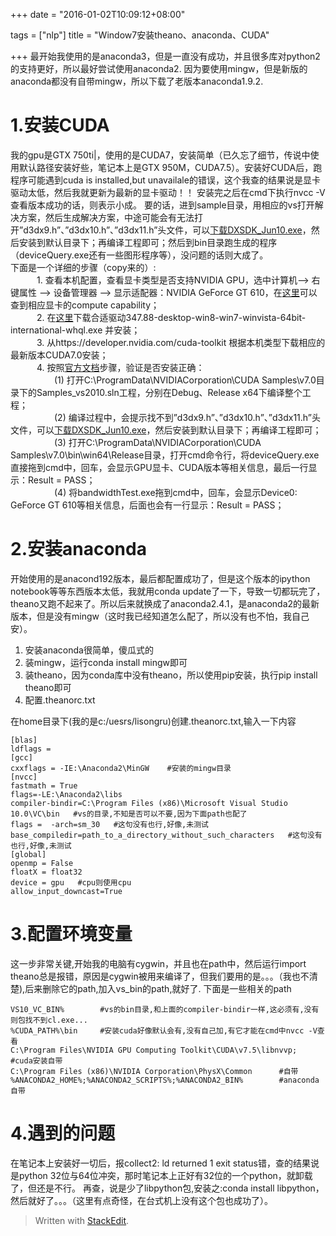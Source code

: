 +++
date = "2016-01-02T10:09:12+08:00"

tags = ["nlp"]
title = "Window7安装theano、anaconda、CUDA"

+++
最开始我使用的是anaconda3，但是一直没有成功，并且很多库对python2的支持更好，所以最好尝试使用anaconda2.
因为要使用mingw，但是新版的anaconda都没有自带mingw，所以下载了老版本anaconda1.9.2.
<!--more-->
# 1.安装CUDA

我的gpu是GTX 750ti|，使用的是CUDA7，安装简单（已久忘了细节，传说中使用默认路径安装好些，笔记本上是GTX 950M，CUDA7.5）。安装好CUDA后，跑程序可能遇到cuda is installed,but unavailale的错误，这个我查的结果说是显卡驱动太低，然后我就更新为最新的显卡驱动！！
安装完之后在cmd下执行nvcc -V查看版本成功的话，则表示小成。
要的话，进到sample目录，用相应的vs打开解决方案，然后生成解决方案，中途可能会有无法打开”d3dx9.h”、”d3dx10.h”、”d3dx11.h”头文件，可以[下载DXSDK_Jun10.exe](http://www.microsoft.com/en-us/download/details.aspx?id=6812)，然后安装到默认目录下；再编译工程即可；然后到bin目录跑生成的程序（deviceQuery.exe还有一些图形程序等），没问题的话则大成了。   
下面是一个详细的步骤（copy来的）:    
　　　1. 查看本机配置，查看显卡类型是否支持NVIDIA GPU，选中计算机--> 右键属性 --> 设备管理器 --> 显示适配器：NVIDIA GeForce GT 610，在[这里](https://developer.nvidia.com/cuda-gpus)可以查到相应显卡的compute capability；   
　　　2. 在[这里](http://www.nvidia.cn/Download/index.aspx?lang=cn)下载合适驱动347.88-desktop-win8-win7-winvista-64bit-international-whql.exe 并安装；  
　　　3. 从https://developer.nvidia.com/cuda-toolkit   根据本机类型下载相应的最新版本CUDA7.0安装；  
　　　4. 按照[官方文档](http://docs.nvidia.com/cuda/cuda-getting-started-guide-for-microsoft-windows/index.html#axzz3W8BU10Ol  )步骤，验证是否安装正确：   
　　　　　(1) 打开C:\ProgramData\NVIDIACorporation\CUDA Samples\v7.0目录下的Samples_vs2010.sln工程，分别在Debug、Release x64下编译整个工程；   
　　　　　(2) 编译过程中，会提示找不到”d3dx9.h”、”d3dx10.h”、”d3dx11.h”头文件，可以[下载DXSDK_Jun10.exe](http://www.microsoft.com/en-us/download/details.aspx?id=6812)，然后安装到默认目录下；再编译工程即可；   
　　　　　(3) 打开C:\ProgramData\NVIDIACorporation\CUDA Samples\v7.0\bin\win64\Release目录，打开cmd命令行，将deviceQuery.exe直接拖到cmd中，回车，会显示GPU显卡、CUDA版本等相关信息，最后一行显示：Result = PASS；   
　　　　　(4) 将bandwidthTest.exe拖到cmd中，回车，会显示Device0: GeForce GT 610等相关信息，后面也会有一行显示：Result = PASS； 

# 2.安装anaconda
开始使用的是anacond192版本，最后都配置成功了，但是这个版本的ipython notebook等等东西版本太低，我就用conda update了一下，导致一切都玩完了，theano又跑不起来了。所以后来就换成了anaconda2.4.1，是anaconda2的最新版本，但是没有mingw（这时我已经知道怎么配了，所以没有也不怕，我自己安）。   

1. 安装anaconda很简单，傻瓜式的   
2. 装mingw，运行conda install mingw即可   
3. 装theano，因为conda库中没有theano，所以使用pip安装，执行pip install theano即可   
4. 配置.theanorc.txt    

在home目录下(我的是c:/uesrs/lisongru)创建.theanorc.txt,输入一下内容

	[blas]
	ldflags =
	[gcc]
	cxxflags = -IE:\Anaconda2\MinGW    #安装的mingw目录
	[nvcc]
	fastmath = True
	flags=-LE:\Anaconda2\libs
	compiler-bindir=C:\Program Files (x86)\Microsoft Visual Studio 10.0\VC\bin   #vs的目录,不知是否可以不要,因为下面path也配了
	flags =  -arch=sm_30   #这句没有也行,好像,未测试
	base_compiledir=path_to_a_directory_without_such_characters   #这句没有也行,好像,未测试
	[global]
	openmp = False
	floatX = float32
	device = gpu   #cpu则使用cpu
	allow_input_downcast=True

# 3.配置环境变量
这一步非常关键,开始我的电脑有cygwin，并且也在path中，然后运行import theano总是报错，原因是cygwin被用来编译了，但我们要用的是。。。（我也不清楚),后来删除它的path,加入vs_bin的path,就好了.
下面是一些相关的path

	VS10_VC_BIN%		#vs的bin目录,和上面的compiler-bindir一样,这必须有,没有则包找不到cl.exe...
	%CUDA_PATH%\bin		#安装cuda好像默认会有,没有自己加,有它才能在cmd中nvcc -V查看
	C:\Program Files\NVIDIA GPU Computing Toolkit\CUDA\v7.5\libnvvp;		#cuda安装自带
	C:\Program Files (x86)\NVIDIA Corporation\PhysX\Common		#自带
	%ANACONDA2_HOME%;%ANACONDA2_SCRIPTS%;%ANACONDA2_BIN%		#anaconda自带
	
# 4.遇到的问题
在笔记本上安装好一切后，报collect2: ld returned 1 exit status错，查的结果说是python 32位与64位冲突，那时笔记本上正好有32位的一个python，就卸载了，但还是不行。
再查，说是少了libpython包,安装之:conda install libpython，然后就好了。。。（这里有点奇怪，在台式机上没有这个包也成功了）。   
> Written with [StackEdit](https://stackedit.io/).